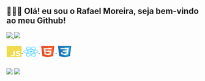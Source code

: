 ## 👨🏻‍💻 Olá! eu sou  o Rafael Moreira, seja bem-vindo ao meu Github!
 <div>
  <a href="https://github.com/rafaellore">
  <img height="180em" src="https://github-readme-stats.vercel.app/api?username=rafaellore&show_icons=true&theme=dark&include_all_commits=true&count_private=true"/>
  <img height="180em" src="https://github-readme-stats.vercel.app/api/top-langs/?username=rafaellore&layout=compact&langs_count=7&theme=dark"/>
</div>
  
 <div style="display: inline_block"><br>
  <img align="center" alt="rafael-Js" height="30" width="40" src="https://raw.githubusercontent.com/devicons/devicon/master/icons/javascript/javascript-plain.svg">
  <img align="center" alt="rafael-React" height="30" width="40" src="https://raw.githubusercontent.com/devicons/devicon/master/icons/react/react-original.svg">
  <img align="center" alt="rafael-HTML" height="30" width="40" src="https://raw.githubusercontent.com/devicons/devicon/master/icons/html5/html5-original.svg">
  <img align="center" alt="rafael-CSS" height="30" width="40" src="https://raw.githubusercontent.com/devicons/devicon/master/icons/css3/css3-original.svg">
</div> 

##  
  <div> 
  <a href = "rafael.moreira27099@gmail.com"><img src="https://img.shields.io/badge/-Gmail-%23333?style=for-the-badge&logo=gmail&logoColor=white" target="_blank"></a>
  <a href="https://www.linkedin.com/in/rafael-moreira-3baa96205/" target="_blank"><img src="https://img.shields.io/badge/-LinkedIn-%230077B5?style=for-the-badge&logo=linkedin&logoColor=white" target="_blank"></a> 

</div>

